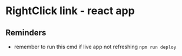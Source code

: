 # RightClick link - react app

## Reminders
- remember to run this cmd if live app not refreshing `npm run deploy`